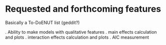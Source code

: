 # Requested and forthcoming features

Basically a To-DoENUT list (geddit?)

  . Ability to make models with qualitative features
  . main effects calculation and plots
  . interaction effects calculation and plots
  . AIC measurement
